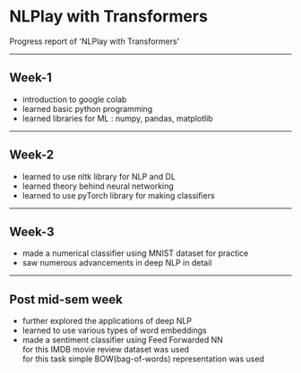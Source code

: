 # NLPlay with Transformers
Progress report of 'NLPlay with Transformers'
<hr>

## Week-1
- introduction to google colab
- learned basic python programming
- learned libraries for ML : numpy, pandas, matplotlib
<hr>

## Week-2
- learned to use nltk library for NLP and DL
- learned theory behind neural networking
- learned to use pyTorch library for making classifiers
<hr>

## Week-3
- made a numerical classifier using MNIST dataset for practice
- saw numerous advancements in deep NLP in detail
<hr>

## Post mid-sem week
- further explored the applications of deep NLP
- learned to use various types of word embeddings
- made a sentiment classifier using Feed Forwarded NN <br> 
  for this IMDB movie review dataset was used <br>
  for this task simple BOW(bag-of-words) representation was used
